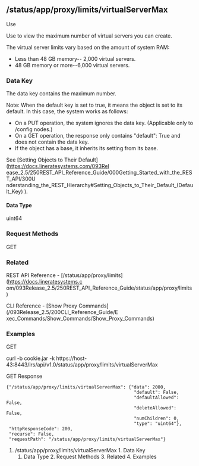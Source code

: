 ## /status/app/proxy/limits/virtualServerMax

Use

Use to view the maximum number of virtual servers you can create.

The virtual server limits vary based on the amount of system RAM:

  * Less than 48 GB memory-- 2,000 virtual servers.
  * 48 GB memory or more--6,000 virtual servers.

### Data Key

The data key contains the maximum number.

Note: When the default key is set to true, it means the object is set to its
default. In this case, the system works as follows:

  * On a PUT operation, the system ignores the data key. (Applicable only to /config nodes.)
  * On a GET operation, the response only contains "default": True and does not contain the data key.
  * If the object has a base, it inherits its setting from its base.

See [Setting Objects to Their Default](https://docs.lineratesystems.com/093Rel
ease_2.5/250REST_API_Reference_Guide/000Getting_Started_with_the_REST_API/300U
nderstanding_the_REST_Hierarchy#Setting_Objects_to_Their_Default_(Default_Key)
).

#### Data Type

uint64

### Request Methods

GET

### Related

REST API Reference - [/status/app/proxy/limits](https://docs.lineratesystems.c
om/093Release_2.5/250REST_API_Reference_Guide/status/app/proxy/limits)

CLI Reference - [Show Proxy Commands](/093Release_2.5/200CLI_Reference_Guide/E
xec_Commands/Show_Commands/Show_Proxy_Commands)

### Examples

GET

curl -b cookie.jar -k
https://host-43:8443/lrs/api/v1.0/status/app/proxy/limits/virtualServerMax

GET Response

    
    {"/status/app/proxy/limits/virtualServerMax": {"data": 2000,
                                                    "default": False,
                                                    "defaultAllowed": False,
                                                    "deleteAllowed": False,
                                                    "numChildren": 0,
                                                    "type": "uint64"},
     "httpResponseCode": 200,
     "recurse": False,
     "requestPath": "/status/app/proxy/limits/virtualServerMax"}
    

  1. /status/app/proxy/limits/virtualServerMax
    1. Data Key
      1. Data Type
    2. Request Methods
    3. Related
    4. Examples

